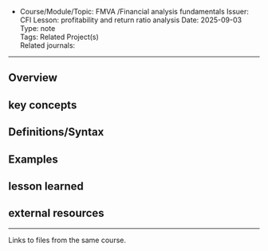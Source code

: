 * Course/Module/Topic: FMVA /Financial analysis fundamentals
Issuer: CFI
Lesson: profitability and return ratio analysis
Date: 2025-09-03  
Type: note  
Tags: 
Related Project(s)  
Related journals:
---------------
## Overview


## key concepts  


## Definitions/Syntax  

## Examples


## lesson learned


## external resources 


-------------------
Links to files from the same course.

